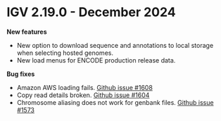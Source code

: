 
# IGV 2.19.0 - December 2024

**New features**

* New option to download sequence and annotations to local storage when selecting hosted genomes.
* New load menus for ENCODE production release data.

**Bug fixes**

* Amazon AWS loading fails. [Github issue #1608](https://github.com/igvteam/igv/issues/1608)
* Copy read details broken. [Github issue #1604](https://github.com/igvteam/igv/issues/1604)
* Chromosome aliasing does not work for genbank files. [Github issue #1573](https://github.com/igvteam/igv/issues/1573)



    
